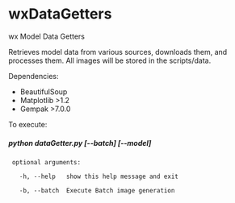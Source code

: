wxDataGetters
=============

wx Model Data Getters

Retrieves model data from various sources, downloads them, and processes them.
All images will be stored in the scripts/data.


Dependencies:
- BeautifulSoup
- Matplotlib >1.2
- Gempak >7.0.0

To execute: 
##### python dataGetter.py [--batch] [--model]

     optional arguments:

       -h, --help   show this help message and exit

       -b, --batch  Execute Batch image generation
